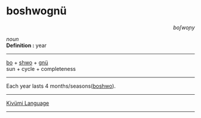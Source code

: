 
# boshwognü

<div align="right"><i>boʃwoɲy</i></div>

*noun*  
**Definition :** year  

---

[bo](bo.md) + [shwo](shwo.md) + [gnü](gnü.md)  
sun + cycle + completeness  

---

Each year lasts 4 months/seasons([boshwo](boshwo.md)).  

---

[Kivümi Language](../README.md)

---
